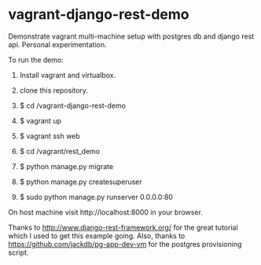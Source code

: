 # vagrant-django-rest-demo
Demonstrate vagrant multi-machine setup with postgres db and django rest api.  Personal experimentation.

To run the demo:

1. Install vagrant and virtualbox.

2. clone this repository.

3. $ cd <path>/vagrant-django-rest-demo

4. $ vagrant up

5. $ vagrant ssh web

6. $ cd /vagrant/rest_demo

7. $ python manage.py migrate

8. $ python manage.py createsuperuser

9. $ sudo python manage.py runserver 0.0.0.0:80

On host machine visit http://localhost:8000 in your browser.

Thanks to http://www.django-rest-framework.org/ for the great tutorial which I used to get this example going.
Also, thanks to https://github.com/jackdb/pg-app-dev-vm for the postgres provisioning script.
